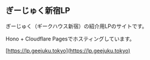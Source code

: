 ## ぎーじゅく新宿LP

ぎーじゅく（ギークハウス新宿）の紹介用LPのサイトです。

Hono + Cloudflare Pagesでホスティングしています。

[https://lp.geejuku.tokyo](https://lp.geejuku.tokyo)
